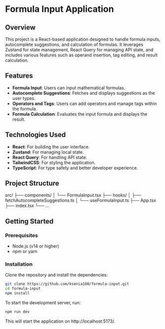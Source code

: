 # Formula Input Application

## Overview

This project is a React-based application designed to handle formula inputs, autocomplete suggestions, and calculation of formulas. It leverages Zustand for state management, React Query for managing API state, and includes various features such as operand insertion, tag editing, and result calculation.

## Features

- **Formula Input**: Users can input mathematical formulas.
- **Autocomplete Suggestions**: Fetches and displays suggestions as the user types.
- **Operators and Tags**: Users can add operators and manage tags within the formula.
- **Formula Calculation**: Evaluates the input formula and displays the result.

## Technologies Used

- **React**: For building the user interface.
- **Zustand**: For managing local state.
- **React Query**: For handling API state.
- **TailwindCSS**: For styling the application.
- **TypeScript**: For type safety and better developer experience.

## Project Structure

src/
├── components/
│ └── FormulaInput.tsx
├── hooks/
│ ├── fetchAutocompleteSuggestions.ts
│ └── useFormulaInput.ts
├── App.tsx
├── index.tsx
└── ...

## Getting Started

### Prerequisites

- Node.js (v14 or higher)
- npm or yarn

### Installation

Clone the repository and install the dependencies:
```bash
git clone https://github.com/ksenia100/formula-input.git
cd formula-input
npm install
```

To start the development server, run:
```bash
npm run dev
```

This will start the application on http://localhost:5173/.